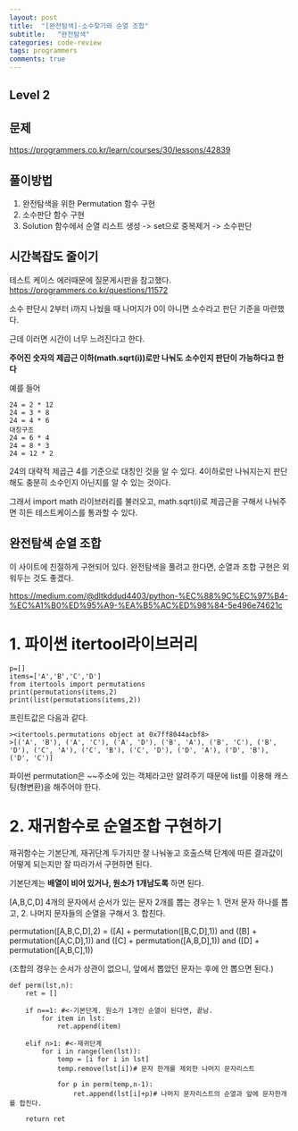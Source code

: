 ```yaml
---
layout: post
title:  "[완전탐색]-소수찾기와 순열 조합"
subtitle:   "완전탐색"
categories: code-review
tags: programmers
comments: true
---
```


## Level 2

## 문제
https://programmers.co.kr/learn/courses/30/lessons/42839



## 풀이방법
1. 완전탐색을 위한 Permutation 함수 구현
2. 소수판단 함수 구현
3. Solution 함수에서 순열 리스트 생성 -> set으로 중복제거 -> 소수판단

## 시간복잡도 줄이기
테스트 케이스 에러때문에 질문게시판을 참고했다.
https://programmers.co.kr/questions/11572

소수 판단시 2부터 i까지 나눴을 때 나머지가 0이 아니면 소수라고 판단 기준을 마련했다. 

근데 이러면 시간이 너무 느려진다고 한다.

**주어진 숫자의 제곱근 이하(math.sqrt(i))로만 나눠도 소수인지 판단이 가능하다고 한다**

예를 들어

	24 = 2 * 12
	24 = 3 * 8
	24 = 4 * 6
    대칭구조
	24 = 6 * 4
	24 = 8 * 3
	24 = 12 * 2

24의 대략적 제곱근 4를 기준으로 대칭인 것을 알 수 있다. 4이하로만 나눠지는지 판단해도 충분히 소수인지 아닌지를 알 수 있는 것이다. 

그래서 import math 라이브러리를 불러오고, math.sqrt(i)로 제곱근을 구해서 나눠주면 히든 테스트케이스를 통과할 수 있다. 

## 완전탐색 순열 조합
이 사이트에 친절하게 구현되어 있다. 완전탐색을 풀려고 한다면, 순열과 조합 구현은 외워두는 것도 좋겠다.

 https://medium.com/@dltkddud4403/python-%EC%88%9C%EC%97%B4-%EC%A1%B0%ED%95%A9-%EA%B5%AC%ED%98%84-5e496e74621c

# 1. 파이썬 itertool라이브러리
	p=[]
	items=['A','B','C','D']
	from itertools import permutations
	print(permutations(items,2)
	print(list(permutations(items,2))

프린트값은 다음과 같다.

	><itertools.permutations object at 0x7ff8044acbf8>
	>[('A', 'B'), ('A', 'C'), ('A', 'D'), ('B', 'A'), ('B', 'C'), ('B', 'D'), ('C', 'A'), ('C', 'B'), ('C', 'D'), ('D', 'A'), ('D', 'B'), ('D', 'C')]

파이썬 permutation은 ~~주소에 있는 객체라고만 알려주기 때문에 list를 이용해 캐스팅(형변환)을 해주어야 한다. 

# 2. 재귀함수로 순열조합 구현하기 
재귀함수는 기본단계, 재귀단계 두가지만 잘 나눠놓고 호출스택 단계에 따른 결과값이 어떻게 되는지만 잘 따라가서 구현하면 된다. 

기본단계는 **배열이 비어 있거나, 원소가 1개남도록** 하면 된다. 

[A,B,C,D] 4개의 문자에서 순서가 있는 문자 2개를 뽑는 경우는 1. 먼저 문자 하나를 뽑고, 2. 나머지 문자들의 순열을 구해서 3. 합친다. 

permutation([A,B,C,D],2) = 
([A] + permutation([B,C,D],1)) and
([B] + permutation([A,C,D],1)) and ([C] + permutation([A,B,D],1)) and
([D] + permutation([A,B,C],1))

(조합의 경우는 순서가 상관이 없으니, 앞에서 뽑았던 문자는 후에 안 뽑으면 된다.)

	def perm(lst,n):
		ret = []
	
		if n==1: #<-기본단계. 원소가 1개인 순열이 된다면, 끝남.
			for item in lst:
				ret.append(item)

		elif n>1: #<-재귀단계
			for i in range(len(lst)):
				temp = [i for i in lst] 
				temp.remove(lst[i])# 문자 한개를 제외한 나머지 문자리스트

				for p in perm(temp,n-1):
					ret.append(lst[i]+p)# 나머지 문자리스트의 순열과 앞에 문자한개를 합친다. 
	
		return ret



